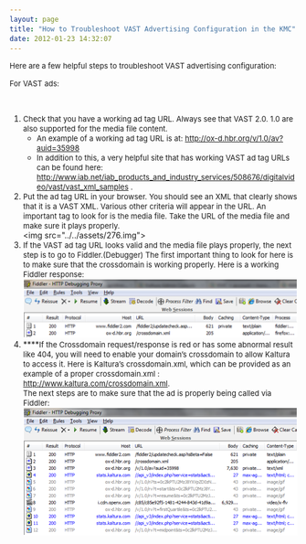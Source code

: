 ```yaml
---
layout: page
title: "How to Troubleshoot VAST Advertising Configuration in the KMC"
date: 2012-01-23 14:32:07
---
```


<span style="font-size: small;">Here are a few helpful steps to troubleshoot VAST advertising configuration:</span>

<span style="font-size: small;">For VAST ads:</span>

 

1.  <span><span style="font-size: small;">Check that you have a working ad tag URL. Always see that VAST 2.0. 1.0 are also supported for the media file content.</span></span><span style="font-size: small;"><br /></span>
    *   <span style="font-size: small;">An example of a working ad tag URL is at: <a href="http://ox-d.hbr.org/v/1.0/av?auid=35998">http://ox-d.hbr.org/v/1.0/av?auid=35998</a></span>
    *   <span style="font-size: small;">In addition to this, a very helpful site that has working VAST ad tag URLs can be found here: <a href="http://www.iab.net/iab_products_and_industry_services/508676/digitalvideo/vast/vast_xml_samples">http://www.iab.net/iab_products_and_industry_services/508676/digitalvideo/vast/vast_xml_samples</a> .</span>
2.  <span><strong></strong><span style="font-size: small;">Put the ad tag URL in your browser. You should see an XML that clearly shows that it is a VAST XML. Various other criteria will appear in the URL. An important tag to look for is the media file. Take the URL of the media file and make sure it plays properly.<br /></span></span>\<img src="../../assets/276.img">
3.  <span style="font-size: small;">If the VAST ad tag URL looks valid and the media file plays properly, the next step is to go to Fiddler.(Debugger) The first important thing to look for here is to make sure that the crossdomain is working properly. Here is a working Fiddler response:</span><img src="../../assets/277.img">
4.  ****<span style="font-size: small;"><span style="font-size: small;"><span style="font-size: small;">If the Crossdomain request/response is red or has some abnormal result like 404, you will need to enable your domain’s crossdomain to allow Kaltura to access it. Here is Kaltura’s crossdomain.xml, which can be provided as an example of a proper crossdomain.xml : <a href="http://www.kaltura.com/crossdomain.xml">http://www.kaltura.com/crossdomain.xml</a>.<br />The next steps are to make sure that the ad is properly being called via Fiddler: </span></span></span><span style="font-size: small;"><img src="../../assets/278.img">

 